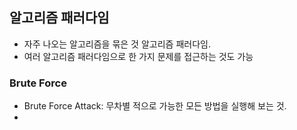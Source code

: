 ## 알고리즘 패러다임
- 자주 나오는 알고리즘을 묶은 것 알고리즘 패러다임.
- 여러 알고리즘 패러다임으로 한 가지 문제를 접근하는 것도 가능

### Brute Force
-  Brute Force Attack: 무차별 적으로 가능한 모든 방법을 실행해 보는 것.
- 
